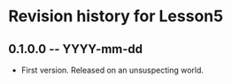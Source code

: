 # Revision history for Lesson5

## 0.1.0.0 -- YYYY-mm-dd

* First version. Released on an unsuspecting world.
